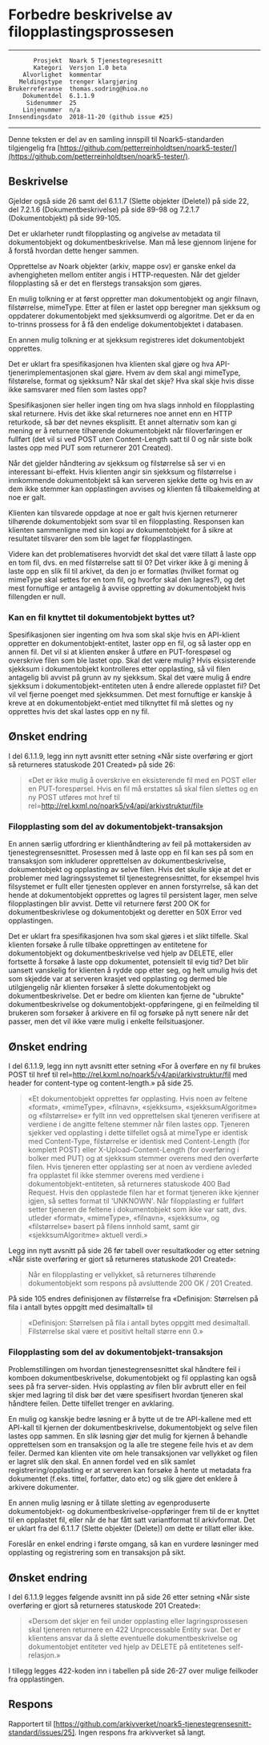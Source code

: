 Forbedre beskrivelse av filopplastingsprossesen
===============================================

 ------------------  ---------------------------------
           Prosjekt  Noark 5 Tjenestegresesnitt
           Kategori  Versjon 1.0 beta
        Alvorlighet  kommentar
       Meldingstype  trenger klargjøring
    Brukerreferanse  thomas.sodring@hioa.no
        Dokumentdel  6.1.1.9
         Sidenummer  25
        Linjenummer  n/a
    Innsendingsdato  2018-11-20 (github issue #25)
 ------------------  ---------------------------------

Denne teksten er del av en samling innspill til Noark5-standarden
tilgjengelig fra
[https://github.com/petterreinholdtsen/noark5-tester/](https://github.com/petterreinholdtsen/noark5-tester/).

Beskrivelse
-----------

Gjelder også side 26 samt del 6.1.1.7 (Slette objekter (Delete)) på
side 22, del 7.2.1.6 (Dokumentbeskrivelse) på side 89-98 og 7.2.1.7
(Dokumentobjekt) på side 99-105.

Det er uklarheter rundt filopplasting og angivelse av metadata til
dokumentobjekt og dokumentbeskrivelse. Man må lese gjennom linjene for
å forstå hvordan dette henger sammen.

Opprettelse av Noark objekter (arkiv, mappe osv) er ganske enkel da
avhengigheten mellom entiter angis i HTTP-requesten. Når det gjelder
filopplasting så er det en flerstegs transaksjon som gjøres.

En mulig tolkning er at først oppretter man dokumentobjekt og angir
filnavn, filstørrelse, mimeType.  Etter at filen er lastet opp
beregner man sjekksum og oppdaterer dokumentobjekt med sjekksumverdi
og algoritme.  Det er da en to-trinns prossess for å få den endelige
dokumentobjektet i databasen.

En annen mulig tolkning er at sjekksum registreres idet dokumentobjekt
opprettes.

Det er uklart fra spesifikasjonen hva klienten skal gjøre og hva
API-tjenerimplementasjonen skal gjøre.  Hvem av dem skal angi
mimeType, filstørelse, format og sjekksum?  Når skal det skje?  Hva
skal skje hvis disse ikke samsvarer med filen som lastes opp?

Spesifikasjonen sier heller ingen ting om hva slags innhold en
filopplasting skal returnere.  Hvis det ikke skal returneres noe annet
enn en HTTP returkode, så bør det nevnes eksplisitt.  Et annet
alternativ som kan gi mening er å returnere tilhørende dokumentobjekt
når filoverføringen er fullført (det vil si ved POST uten
Content-Length satt til 0 og når siste bolk lastes opp med PUT som
returnerer 201 Created).

Når det gjelder håndtering av sjekksum og filstørrelse så ser vi en
interessant bi-effekt.  Hvis klienten angir sin sjekksum og
filstørrelse i innkommende dokumentobjekt så kan serveren sjekke dette
og hvis en av dem ikke stemmer kan opplastingen avvises og klienten få
tilbakemelding at noe er galt.

Klienten kan tilsvarede oppdage at noe er galt hvis kjernen
returnerer tilhørende dokumentobjekt som svar til en filopplasting.
Responsen kan klienten sammenligne med sin kopi av dokumentobjekt for
å sikre at resultatet tilsvarer den som ble laget før filopplastingen.

Videre kan det problematiseres hvorvidt det skal det være tillatt å
laste opp en tom fil, dvs. en med filstørrelse satt til 0?  Det virker
ikke å gi mening å laste opp en slik fil til arkivet, da den jo er
formatløs (hvilket format og mimeType skal settes for en tom fil, og
hvorfor skal den lagres?), og det mest fornuftige er antagelig å
avvise oppretting av dokumentobjekt hvis fillengden er null.

### Kan en fil knyttet til dokumentobjekt byttes ut?

Spesifikasjonen sier ingenting om hva som skal skje hvis en API-klient
oppretter en dokumentobjekt-entitet, laster opp en fil, og så laster
opp en annen fil.  Det vil si at klienten ønsker å utføre en
PUT-forespøsel og overskrive filen som ble lastet opp.  Skal det være
mulig?  Hvis eksisterende sjekksum i dokumentobjekt kontrolleres etter
opplasting, så vil filen antagelig bli avvist på grunn av ny sjekksum.
Skal det være mulig å endre sjekksum i dokumentobjekt-entiteten uten å
endre allerede opplastet fil?  Det vil vel fjerne poenget med
sjekksummen.  Det mest fornuftige er kanskje å kreve at en
dokumentobjekt-entiet med tilknyttet fil må slettes og ny opprettes
hvis det skal lastes opp en ny fil.

Ønsket endring
--------------

I del 6.1.1.9, legg inn nytt avsnitt etter setning «Når siste
overføring er gjort så returneres statuskode 201 Created» på side 26:

> «Det er ikke mulig å overskrive en eksisterende fil med en POST
> eller en PUT-forespørsel. Hvis en fil må erstattes så skal filen
> slettes og en ny POST utføres mot href til
> rel=http://rel.kxml.no/noark5/v4/api/arkivstruktur/fil»

### Filopplasting som del av dokumentobjekt-transaksjon

En annen særlig utfordring er klienthåndtering av feil på
mottakersiden av tjenestegrensesnittet.  Prosessen med å laste opp en
fil kan ses på som en transaksjon som inkluderer opprettelsen av
dokumentbeskrivelse, dokumentobjekt og opplasting av selve filen.
Hvis det skulle skje at det er problemer med lagringssystemet til
tjenestegrensesnittet, for eksempel hvis filsystemet er fullt eller
tjenesten opplever en annen forstyrrelse, så kan det hende at
dokumentobjekt opprettes og lagres til persistent lager, men selve
filopplastingen blir avvist.  Dette vil returnere først 200 OK for
dokumentbeskrivlese og dokumentobjekt og deretter en 50X Error ved
opplastingen.

Det er uklart fra spesifikasjonen hva som skal gjøres i et slikt
tilfelle.  Skal klienten forsøke å rulle tilbake opprettingen av
entitetene for dokumentobjekt og dokumentbeskrivelse ved hjelp av
DELETE, eller fortsette å forsøke å laste opp dokumentet, potensielt
til evig tid?  Det blir uansett vanskelig for klienten å rydde opp
etter seg, og helt umulig hvis det som skjedde var at serveren krasjet
ved opplasting og dermed ble utilgjengelig når klienten forsøker å
slette dokumentobjekt og dokumentbeskrivelse.  Det er bedre om
klienten kan fjerne de "ubrukte" dokumentbeskrivelse og
dokumentobjekt-oppføringene, gi en feilmelding til brukeren som
forsøker å arkivere en fil og forsøke på nytt senere når det passer,
men det vil ikke være mulig i enkelte feilsituasjoner.

Ønsket endring
--------------

I del 6.1.1.9, legg inn nytt avsnitt etter setning «For å overføre en
ny fil brukes POST til href til
rel=http://rel.kxml.no/noark5/v4/api/arkivstruktur/fil med header for
content-type og content-length.» på side 25.

> «Et dokumentobjekt opprettes før opplasting. Hvis noen av feltene
> «format», «mimeType», «filnavn», «sjekksum», «sjekksumAlgoritme» og
> «filstørrelse» er fyllt inn ved opprettelsen skal tjeneren
> verifisere at verdiene i de angitte feltene stemmer når filen lastes
> opp.  Tjeneren sjekker ved opplasting i dette tilfellet også at
> mimeType er identisk med Content-Type, filstørrelse er identisk med
> Content-Length (for komplett POST) eller X-Upload-Content-Length
> (for overføring i bolker med PUT) og at sjekksum stemmer overens med
> den overførte filen.  Hvis tjeneren etter opplasting ser at noen av
> verdiene avleded fra opplastet fil ikke stemmer overens med verdiene
> i dokumentobjekt-entiteten, så returneres statuskode 400 Bad
> Request.  Hvis den opplastede filen har et format tjeneren ikke
> kjenner igjen, så settes format til 'UNKNOWN'.  Når filopplasting er
> fullført setter tjeneren de feltene i dokumentobjekt som ikke var
> satt, dvs. utleder «format», «mimeType», «filnavn», «sjekksum», og
> «filstørrelse» basert på filens innhold samt, samt gir
> «sjekksumAlgoritme» aktuell verdi.»

Legg inn nytt avsnitt på side 26 før tabell over resultatkoder og
etter setning «Når siste overføring er gjort så returneres statuskode
201 Created»:

> Når en filopplasting er vellykket, så returneres tilhørende
> dokumentobjekt som respons på avsluttende 200 OK / 201 Created.

På side 105 endres definisjonen av filstørrelse fra «Definisjon:
Størrelsen på fila i antall bytes oppgitt med desimaltall» til

> «Definisjon: Størrelsen på fila i antall bytes oppgitt med
> desimaltall.  Filstørrelse skal være et positivt heltall større enn
> 0.»

### Filopplasting som del av dokumentobjekt-transaksjon

Problemstillingen om hvordan tjenestegrensesnittet skal håndtere feil
i komboen dokumentbeskrivelse, dokumentobjekt og fil opplasting kan
også sees på fra server-siden. Hvis opplasting av filen blir avbrutt
eller en feil skjer med lagring til disk bør det være spesifisert
hvordan tjeneren skal håndtere feilen. Dette tilfellet trenger en
avklaring.

En mulig og kanskje bedre løsning er å bytte ut de tre API-kallene med
ett API-kall til kjernen der dokumentbeskrivelse, dokumentobjekt og
selve filen lastes opp sammen. En slik løsning gjør det mulig for
kjernen å behandle opprettelsen som en transaksjon og la alle tre
stegene feile hvis et av dem feiler.  Dermed kan klienten vite om hele
transaksjonen var vellykket og filen er lagret slik den skal.  En
annen fordel ved en slik samlet registrering/opplasting er at serveren
kan forsøke å hente ut metadata fra dokumentet (f.eks. tittel,
forfatter, dato etc) og slik gjøre det enklere å arkivere dokumenter.

En annen mulig løsning er å tillate sletting av egenproduserte
dokumentobjekt- og dokumentbeskrivelse-oppføringer frem til de er
knyttet til en opplastet fil, eller når de har fått satt variantformat
til arkivformat.  Det er uklart fra del 6.1.1.7 (Slette objekter
(Delete)) om dette er tillatt eller ikke.

Foreslår en enkel endring i første omgang, så kan en vurdere løsninger
med opplasting og registrering som en transaksjon på sikt.

Ønsket endring
--------------

I del 6.1.1.9 legges følgende avsnitt inn på side 26 etter setning «Når
siste overføring er gjort så returneres statuskode 201 Created»:

> «Dersom det skjer en feil under opplasting eller lagringsprossesen
> skal tjeneren returnere en 422 Unprocessable Entity svar. Det er
> klientens ansvar da å slette eventuelle dokumentbeskrivelse og
> dokumentobjet entiteter ved hjelp av DELETE på entitetenes
> self-relasjon.»

I tillegg legges 422-koden inn i tabellen på side 26-27 over mulige
feilkoder fra opplastingen.

Respons
-------

Rapportert til
[https://github.com/arkivverket/noark5-tjenestegrensesnitt-standard/issues/25].
Ingen respons fra arkivverket så langt.
